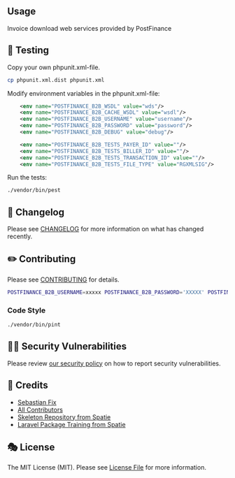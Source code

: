 ## Usage
Invoice download web services provided by PostFinance

## 🚧 Testing

Copy your own phpunit.xml-file.

```bash
cp phpunit.xml.dist phpunit.xml
```

Modify environment variables in the phpunit.xml-file:

```xml
    <env name="POSTFINANCE_B2B_WSDL" value="wds"/>
    <env name="POSTFINANCE_B2B_CACHE_WSDL" value="wsdl"/>
    <env name="POSTFINANCE_B2B_USERNAME" value="username"/>
    <env name="POSTFINANCE_B2B_PASSWORD" value="password"/>
    <env name="POSTFINANCE_B2B_DEBUG" value="debug"/>

    <env name="POSTFINANCE_B2B_TESTS_PAYER_ID" value=""/>
    <env name="POSTFINANCE_B2B_TESTS_BILLER_ID" value=""/>
    <env name="POSTFINANCE_B2B_TESTS_TRANSACTION_ID" value=""/>
    <env name="POSTFINANCE_B2B_TESTS_FILE_TYPE" value="RGXMLSIG"/>
```

Run the tests:

```bash
./vendor/bin/pest
```

## 📝 Changelog

Please see [CHANGELOG](CHANGELOG.md) for more information on what has changed recently.

## ✏️ Contributing

Please see [CONTRIBUTING](.github/CONTRIBUTING.md) for details.

```bash
POSTFINANCE_B2B_USERNAME=xxxxx POSTFINANCE_B2B_PASSWORD='XXXXX' POSTFINANCE_B2B_DEBUG=true composer test
```

### Code Style

```bash
./vendor/bin/pint
```

## 🧑‍💻 Security Vulnerabilities

Please review [our security policy](.github/SECURITY.md) on how to report security vulnerabilities.

## 🙏 Credits

- [Sebastian Fix](https://github.com/StanBarrows)
- [All Contributors](../../contributors)
- [Skeleton Repository from Spatie](https://github.com/spatie/package-skeleton-laravel)
- [Laravel Package Training from Spatie](https://spatie.be/videos/laravel-package-training)

## 🎭 License

The MIT License (MIT). Please see [License File](LICENSE.md) for more information.
